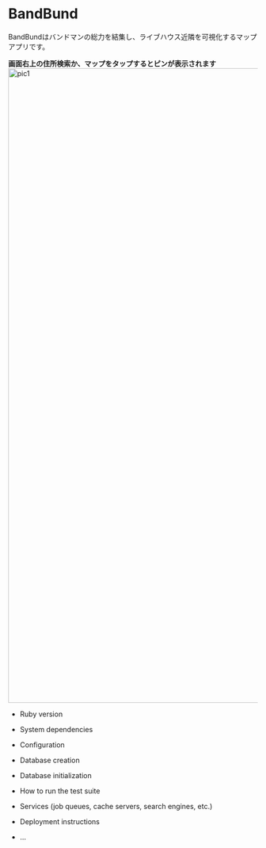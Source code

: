 # BandBund

BandBundはバンドマンの総力を結集し、ライブハウス近隣を可視化するマップアプリです。

**画面右上の住所検索か、マップをタップするとピンが表示されます**
<img width="1280" alt="pic1" src="https://user-images.githubusercontent.com/50476037/63927571-efdb4b00-ca88-11e9-8e76-c8d701ce6498.png">

* Ruby version

* System dependencies

* Configuration

* Database creation

* Database initialization

* How to run the test suite

* Services (job queues, cache servers, search engines, etc.)

* Deployment instructions

* ...
